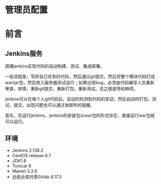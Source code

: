 # 管理员配置
# 前言

## Jenkins服务

搭建jenkins实现代码的自动构建、测试、集成部署。

一般流程是，写好自己任务的代码，然后通过git提交，然后将整个模块代码打成war/jar包，然后放入服务器测试运行；如果出现bug，必须由代码编写人员重新审查，排错，重新git提交，重新打包，重新测试。总之就是特别麻烦。

jenkins可以在每个人git代码后，自动的检测到代码的变动，然后自动的打包，测试，提交。出现问题也可以通过发邮件的提醒。

首先，先运行jenkins，jenkins的安装包以war包的形式存在，直接运行war包就可以运行。


## 环境

<ul>
    <li>Jenkins 2.138.2</li>
    <li>CentOS release 6.7</li>
    <li>JDK1.8</li>
    <li>Tomcat 8</li>
    <li>Maven 3.3.9</li>
    <li>远程仓库托管Gitlab 8.17.3</li>
</ul>
